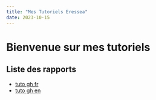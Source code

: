 ```yaml
---
title: "Mes Tutoriels Eressea"
date: 2023-10-15
---
```


# Bienvenue sur mes tutoriels

## Liste des rapports

- [tuto gh fr](./tuto_publication_fr.md)
- [tuto gh en](./tuto_publication_en.md)
